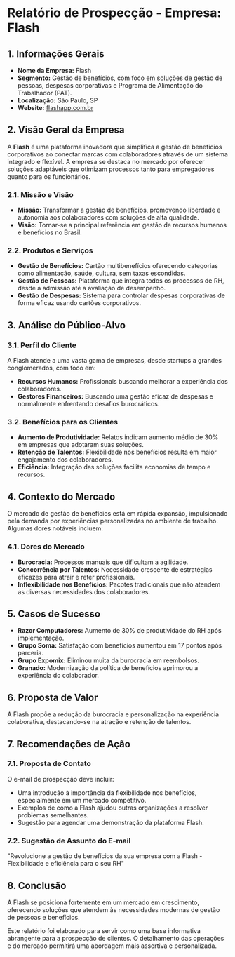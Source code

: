 # Relatório de Prospecção - Empresa: Flash

## 1. Informações Gerais
- **Nome da Empresa:** Flash  
- **Segmento:** Gestão de benefícios, com foco em soluções de gestão de pessoas, despesas corporativas e Programa de Alimentação do Trabalhador (PAT).  
- **Localização:** São Paulo, SP  
- **Website:** [flashapp.com.br](https://flashapp.com.br)

## 2. Visão Geral da Empresa
A **Flash** é uma plataforma inovadora que simplifica a gestão de benefícios corporativos ao conectar marcas com colaboradores através de um sistema integrado e flexível. A empresa se destaca no mercado por oferecer soluções adaptáveis que otimizam processos tanto para empregadores quanto para os funcionários.

### 2.1. Missão e Visão
- **Missão:** Transformar a gestão de benefícios, promovendo liberdade e autonomia aos colaboradores com soluções de alta qualidade.
- **Visão:** Tornar-se a principal referência em gestão de recursos humanos e benefícios no Brasil.

### 2.2. Produtos e Serviços
- **Gestão de Benefícios:** Cartão multibenefícios oferecendo categorias como alimentação, saúde, cultura, sem taxas escondidas.
- **Gestão de Pessoas:** Plataforma que integra todos os processos de RH, desde a admissão até a avaliação de desempenho.
- **Gestão de Despesas:** Sistema para controlar despesas corporativas de forma eficaz usando cartões corporativos.

## 3. Análise do Público-Alvo
### 3.1. Perfil do Cliente
A Flash atende a uma vasta gama de empresas, desde startups a grandes conglomerados, com foco em:
- **Recursos Humanos:** Profissionais buscando melhorar a experiência dos colaboradores.
- **Gestores Financeiros:** Buscando uma gestão eficaz de despesas e normalmente enfrentando desafios burocráticos.

### 3.2. Benefícios para os Clientes
- **Aumento de Produtividade:** Relatos indicam aumento médio de 30% em empresas que adotaram suas soluções.
- **Retenção de Talentos:** Flexibilidade nos benefícios resulta em maior engajamento dos colaboradores.
- **Eficiência:** Integração das soluções facilita economias de tempo e recursos.

## 4. Contexto do Mercado
O mercado de gestão de benefícios está em rápida expansão, impulsionado pela demanda por experiências personalizadas no ambiente de trabalho. Algumas dores notáveis incluem:
### 4.1. Dores do Mercado
- **Burocracia:** Processos manuais que dificultam a agilidade.
- **Concorrência por Talentos:** Necessidade crescente de estratégias eficazes para atrair e reter profissionais.
- **Inflexibilidade nos Benefícios:** Pacotes tradicionais que não atendem as diversas necessidades dos colaboradores.

## 5. Casos de Sucesso
- **Razor Computadores:** Aumento de 30% de produtividade do RH após implementação.
- **Grupo Soma:** Satisfação com benefícios aumentou em 17 pontos após parceria.
- **Grupo Expomix:** Eliminou muita da burocracia em reembolsos.
- **Granado:** Modernização da política de benefícios aprimorou a experiência do colaborador.

## 6. Proposta de Valor
A Flash propõe a redução da burocracia e personalização na experiência colaborativa, destacando-se na atração e retenção de talentos.

## 7. Recomendações de Ação
### 7.1. Proposta de Contato
O e-mail de prospecção deve incluir:
- Uma introdução à importância da flexibilidade nos benefícios, especialmente em um mercado competitivo.
- Exemplos de como a Flash ajudou outras organizações a resolver problemas semelhantes.
- Sugestão para agendar uma demonstração da plataforma Flash.

### 7.2. Sugestão de Assunto do E-mail
"Revolucione a gestão de benefícios da sua empresa com a Flash - Flexibilidade e eficiência para o seu RH"

## 8. Conclusão
A Flash se posiciona fortemente em um mercado em crescimento, oferecendo soluções que atendem às necessidades modernas de gestão de pessoas e benefícios.

Este relatório foi elaborado para servir como uma base informativa abrangente para a prospecção de clientes. O detalhamento das operações e do mercado permitirá uma abordagem mais assertiva e personalizada.